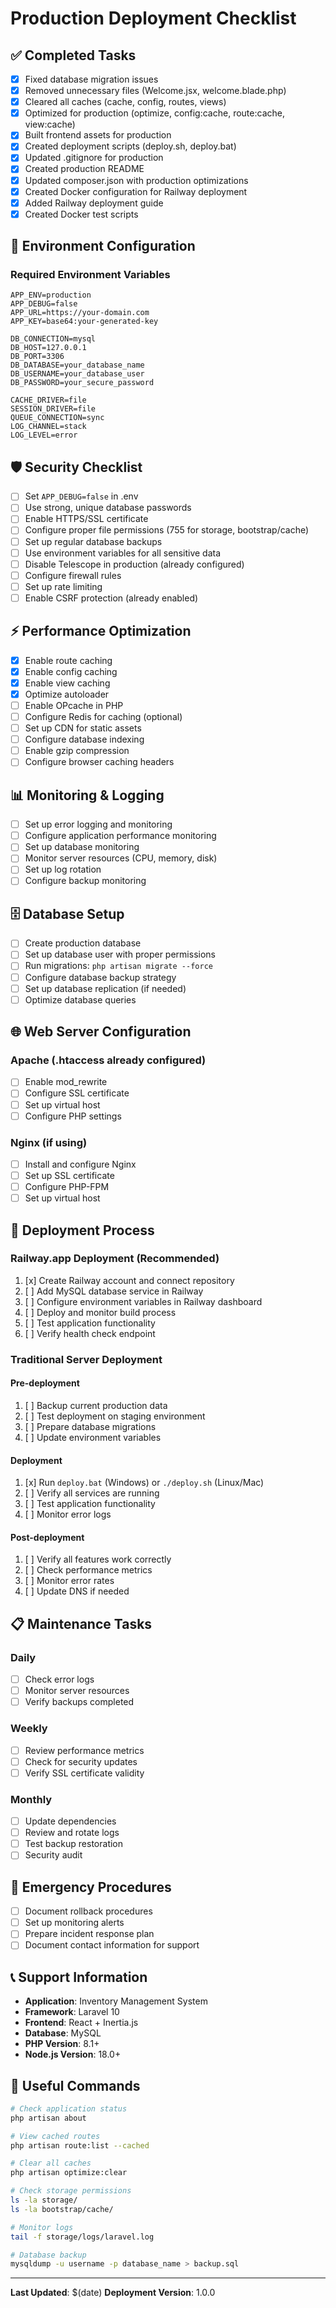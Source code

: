 # Production Deployment Checklist

## ✅ Completed Tasks

- [x] Fixed database migration issues
- [x] Removed unnecessary files (Welcome.jsx, welcome.blade.php)
- [x] Cleared all caches (cache, config, routes, views)
- [x] Optimized for production (optimize, config:cache, route:cache, view:cache)
- [x] Built frontend assets for production
- [x] Created deployment scripts (deploy.sh, deploy.bat)
- [x] Updated .gitignore for production
- [x] Created production README
- [x] Updated composer.json with production optimizations
- [x] Created Docker configuration for Railway deployment
- [x] Added Railway deployment guide
- [x] Created Docker test scripts

## 🔧 Environment Configuration

### Required Environment Variables
```env
APP_ENV=production
APP_DEBUG=false
APP_URL=https://your-domain.com
APP_KEY=base64:your-generated-key

DB_CONNECTION=mysql
DB_HOST=127.0.0.1
DB_PORT=3306
DB_DATABASE=your_database_name
DB_USERNAME=your_database_user
DB_PASSWORD=your_secure_password

CACHE_DRIVER=file
SESSION_DRIVER=file
QUEUE_CONNECTION=sync
LOG_CHANNEL=stack
LOG_LEVEL=error
```

## 🛡️ Security Checklist

- [ ] Set `APP_DEBUG=false` in .env
- [ ] Use strong, unique database passwords
- [ ] Enable HTTPS/SSL certificate
- [ ] Configure proper file permissions (755 for storage, bootstrap/cache)
- [ ] Set up regular database backups
- [ ] Use environment variables for all sensitive data
- [ ] Disable Telescope in production (already configured)
- [ ] Configure firewall rules
- [ ] Set up rate limiting
- [ ] Enable CSRF protection (already enabled)

## ⚡ Performance Optimization

- [x] Enable route caching
- [x] Enable config caching
- [x] Enable view caching
- [x] Optimize autoloader
- [ ] Enable OPcache in PHP
- [ ] Configure Redis for caching (optional)
- [ ] Set up CDN for static assets
- [ ] Configure database indexing
- [ ] Enable gzip compression
- [ ] Configure browser caching headers

## 📊 Monitoring & Logging

- [ ] Set up error logging and monitoring
- [ ] Configure application performance monitoring
- [ ] Set up database monitoring
- [ ] Monitor server resources (CPU, memory, disk)
- [ ] Set up log rotation
- [ ] Configure backup monitoring

## 🗄️ Database Setup

- [ ] Create production database
- [ ] Set up database user with proper permissions
- [ ] Run migrations: `php artisan migrate --force`
- [ ] Configure database backup strategy
- [ ] Set up database replication (if needed)
- [ ] Optimize database queries

## 🌐 Web Server Configuration

### Apache (.htaccess already configured)
- [ ] Enable mod_rewrite
- [ ] Configure SSL certificate
- [ ] Set up virtual host
- [ ] Configure PHP settings

### Nginx (if using)
- [ ] Install and configure Nginx
- [ ] Set up SSL certificate
- [ ] Configure PHP-FPM
- [ ] Set up virtual host

## 🔄 Deployment Process

### Railway.app Deployment (Recommended)
1. [x] Create Railway account and connect repository
2. [ ] Add MySQL database service in Railway
3. [ ] Configure environment variables in Railway dashboard
4. [ ] Deploy and monitor build process
5. [ ] Test application functionality
6. [ ] Verify health check endpoint

### Traditional Server Deployment
#### Pre-deployment
1. [ ] Backup current production data
2. [ ] Test deployment on staging environment
3. [ ] Prepare database migrations
4. [ ] Update environment variables

#### Deployment
1. [x] Run `deploy.bat` (Windows) or `./deploy.sh` (Linux/Mac)
2. [ ] Verify all services are running
3. [ ] Test application functionality
4. [ ] Monitor error logs

#### Post-deployment
1. [ ] Verify all features work correctly
2. [ ] Check performance metrics
3. [ ] Monitor error rates
4. [ ] Update DNS if needed

## 📋 Maintenance Tasks

### Daily
- [ ] Check error logs
- [ ] Monitor server resources
- [ ] Verify backups completed

### Weekly
- [ ] Review performance metrics
- [ ] Check for security updates
- [ ] Verify SSL certificate validity

### Monthly
- [ ] Update dependencies
- [ ] Review and rotate logs
- [ ] Test backup restoration
- [ ] Security audit

## 🚨 Emergency Procedures

- [ ] Document rollback procedures
- [ ] Set up monitoring alerts
- [ ] Prepare incident response plan
- [ ] Document contact information for support

## 📞 Support Information

- **Application**: Inventory Management System
- **Framework**: Laravel 10
- **Frontend**: React + Inertia.js
- **Database**: MySQL
- **PHP Version**: 8.1+
- **Node.js Version**: 18.0+

## 🔗 Useful Commands

```bash
# Check application status
php artisan about

# View cached routes
php artisan route:list --cached

# Clear all caches
php artisan optimize:clear

# Check storage permissions
ls -la storage/
ls -la bootstrap/cache/

# Monitor logs
tail -f storage/logs/laravel.log

# Database backup
mysqldump -u username -p database_name > backup.sql
```

---

**Last Updated**: $(date)
**Deployment Version**: 1.0.0 